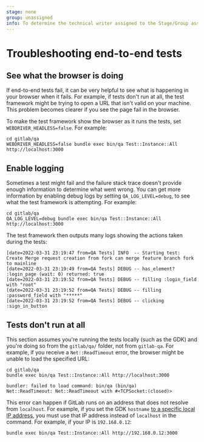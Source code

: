 ```yaml
---
stage: none
group: unassigned
info: To determine the technical writer assigned to the Stage/Group associated with this page, see https://about.gitlab.com/handbook/product/ux/technical-writing/#assignments
---
```


# Troubleshooting end-to-end tests

## See what the browser is doing

If end-to-end tests fail, it can be very helpful to see what is happening in your
browser when it fails. For example, if tests don't run at all, the test framework
might be trying to open a URL that isn't valid on your machine. This problem becomes
clearer if you see the page fail in the browser.

To make the test framework show the browser as it runs the tests,
set `WEBDRIVER_HEADLESS=false`. For example:

```shell
cd gitlab/qa
WEBDRIVER_HEADLESS=false bundle exec bin/qa Test::Instance::All http://localhost:3000
```

## Enable logging

Sometimes a test might fail and the failure stack trace doesn't provide enough
information to determine what went wrong. You can get more information by enabling
debug logs by setting `QA_LOG_LEVEL=debug`, to see what the test framework is attempting.
For example:

```shell
cd gitlab/qa
QA_LOG_LEVEL=debug bundle exec bin/qa Test::Instance::All http://localhost:3000
```

The test framework then outputs many logs showing the actions taken during
the tests:

```plaintext
[date=2022-03-31 23:19:47 from=QA Tests] INFO  -- Starting test: Create Merge request creation from fork can merge feature branch fork to mainline
[date=2022-03-31 23:19:49 from=QA Tests] DEBUG -- has_element? :login_page (wait: 0) returned: true
[date=2022-03-31 23:19:52 from=QA Tests] DEBUG -- filling :login_field with "root"
[date=2022-03-31 23:19:52 from=QA Tests] DEBUG -- filling :password_field with "*****"
[date=2022-03-31 23:19:52 from=QA Tests] DEBUG -- clicking :sign_in_button
```

## Tests don't run at all

This section assumes you're running the tests locally (such as the GDK) and you're doing
so from the `gitlab/qa/` folder, not from `gitlab-qa`. For example, if you receive a
`Net::ReadTimeout` error, the browser might be unable to load the specified URL:

```shell
cd gitlab/qa
bundle exec bin/qa Test::Instance::All http://localhost:3000

bundler: failed to load command: bin/qa (bin/qa)
Net::ReadTimeout: Net::ReadTimeout with #<TCPSocket:(closed)>
```

This error can happen if GitLab runs on an address that does not resolve from
`localhost`. For example, if you set the GDK `hostname`
[to a specific local IP address](https://gitlab.com/gitlab-org/gitlab-qa/-/blob/master/docs/run_qa_against_gdk.md#run-qa-tests-against-your-gdk-setup),
you must use that IP address instead of `localhost` in the command.
For example, if your IP is `192.168.0.12`:

```shell
bundle exec bin/qa Test::Instance::All http://192.168.0.12:3000
```
